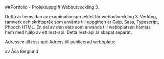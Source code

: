##Portfolio - Projektuppgift Webbutveckling 3. 

Detta är hemsidan av examinationsprojektet för webbutveckling 3. Verktyg, ramverk och skriftspråk som använts till uppgiften är Gulp, Sass, Typescript, Phpoch HTML.  En del av den data som används till webbplatsen hämtas hem med hjälp av ett rest-api. Detta rest-api är skapat separat. 

Adressen till rest-api: 
Adress till publicerad webbplats:

av Åsa Berglund